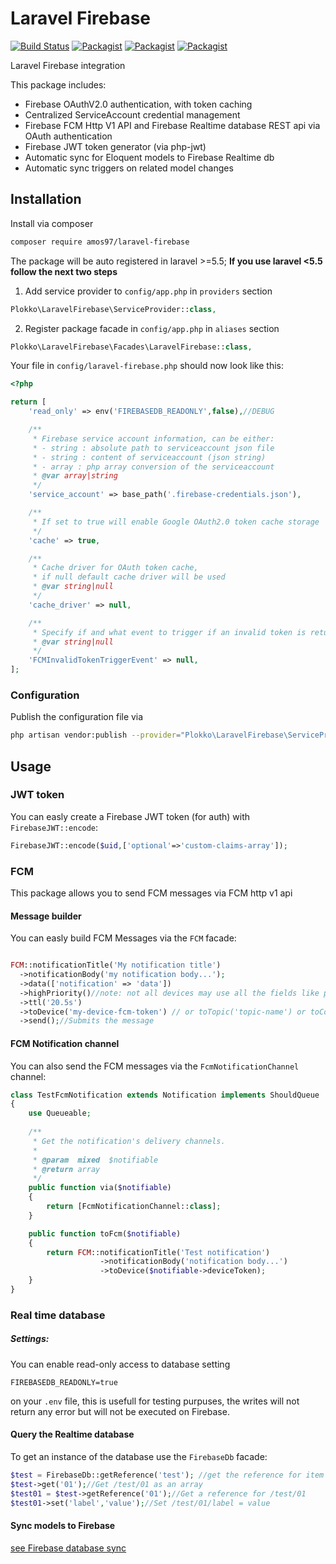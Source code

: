 # Laravel Firebase

[![Build Status](https://travis-ci.org/plokko/laravel-firebase.svg?branch=master)](https://travis-ci.org/plokko/laravel-firebase)
[![Packagist](https://img.shields.io/packagist/v/plokko/laravel-firebase.svg)](https://packagist.org/packages/plokko/laravel-firebase)
[![Packagist](https://poser.pugx.org/plokko/laravel-firebase/d/total.svg)](https://packagist.org/packages/plokko/laravel-firebase)
[![Packagist](https://img.shields.io/packagist/l/plokko/laravel-firebase.svg)](https://packagist.org/packages/plokko/laravel-firebase)

Laravel Firebase integration

This package includes:
 - Firebase OAuthV2.0 authentication, with token caching
 - Centralized ServiceAccount credential management
 - Firebase FCM Http V1 API and Firebase Realtime database REST api via OAuth authentication
 - Firebase JWT token generator (via php-jwt)
 - Automatic sync for Eloquent models to Firebase Realtime db
 - Automatic sync triggers on related model changes

## Installation

Install via composer
```bash
composer require amos97/laravel-firebase
```
The package will be auto registered in laravel >=5.5;
**If you use laravel <5.5 follow the next two steps**

1. Add service provider to `config/app.php` in `providers` section
```php
Plokko\LaravelFirebase\ServiceProvider::class,
```

2. Register package facade in `config/app.php` in `aliases` section
```php
Plokko\LaravelFirebase\Facades\LaravelFirebase::class,
```
Your file in `config/laravel-firebase.php` should now look like this:
```php
<?php

return [
    'read_only' => env('FIREBASEDB_READONLY',false),//DEBUG

    /**
     * Firebase service account information, can be either:
     * - string : absolute path to serviceaccount json file
     * - string : content of serviceaccount (json string)
     * - array : php array conversion of the serviceaccount
     * @var array|string
     */
    'service_account' => base_path('.firebase-credentials.json'),

    /**
     * If set to true will enable Google OAuth2.0 token cache storage
     */
    'cache' => true,

    /**
     * Cache driver for OAuth token cache,
     * if null default cache driver will be used
     * @var string|null
     */
    'cache_driver' => null,

    /**
     * Specify if and what event to trigger if an invalid token is returned
     * @var string|null
     */
    'FCMInvalidTokenTriggerEvent' => null,
];

```

### Configuration
Publish the configuration file via
```bash
php artisan vendor:publish --provider="Plokko\LaravelFirebase\ServiceProvider" --tag="config"
```



## Usage
### JWT token
You can easly create a Firebase JWT token (for auth) with `FirebaseJWT::encode`:

```php
FirebaseJWT::encode($uid,['optional'=>'custom-claims-array']);
```

### FCM
This package allows you to send FCM messages via FCM http v1 api
#### Message builder
You can easly build FCM Messages via the `FCM` facade:
```php

FCM::notificationTitle('My notification title')
  ->notificationBody('my notification body...');
  ->data(['notification' => 'data'])
  ->highPriority()//note: not all devices may use all the fields like priority or ttl
  ->ttl('20.5s')
  ->toDevice('my-device-fcm-token') // or toTopic('topic-name') or toCondition('condition-name') or toTarget(Target)
  ->send();//Submits the message
```
#### FCM Notification channel
You can also send the FCM messages via the `FcmNotificationChannel` channel:
```php
class TestFcmNotification extends Notification implements ShouldQueue
{
    use Queueable;
    
    /**
     * Get the notification's delivery channels.
     *
     * @param  mixed  $notifiable
     * @return array
     */
    public function via($notifiable)
    {
        return [FcmNotificationChannel::class];
    }

    public function toFcm($notifiable)
    {
        return FCM::notificationTitle('Test notification')
                    ->notificationBody('notification body...')
                    ->toDevice($notifiable->deviceToken);
    }
}
```

### Real time database

##### Settings:
You can enable read-only access to database setting 
```
FIREBASEDB_READONLY=true
```
on your `.env` file, this is usefull for testing purpuses, the writes will not return any error but will not be executed on Firebase.
#### Query the Realtime database
To get an instance of the database use the `FirebaseDb` facade:

```php
$test = FirebaseDb::getReference('test'); //get the reference for item /test
$test->get('01');//Get /test/01 as an array
$test01 = $test->getReference('01');//Get a reference for /test/01
$test01->set('label','value');//Set /test/01/label = value
```
#### Sync models to Firebase
[see Firebase database sync](docs/DB_sync.md)
